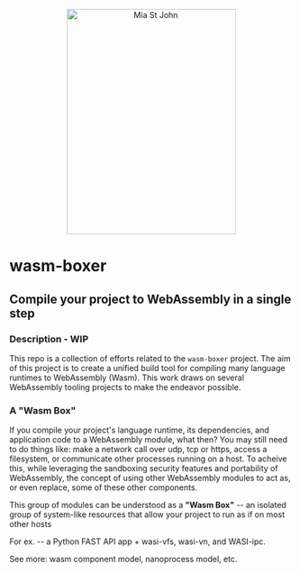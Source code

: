 <p align="center">
  <p align="center">
    <a href="https://rails.spinup.dev" target="_blank">
      <img src="https://user-images.githubusercontent.com/20820229/164059786-8d082b44-59d6-431a-adf4-993116c8d492.png" alt="Mia St John" width="300"             height="400">
    </a>
  </p>
</p>

# wasm-boxer

## Compile your project to WebAssembly in a single step

### Description - WIP

This repo is a collection of efforts related to the `wasm-boxer` project. The aim of this project is to create a unified build tool for compiling many language runtimes to WebAssembly (Wasm). This work draws on several WebAssembly tooling projects to make the endeavor possible.


### A "Wasm Box"

If you compile your project's language runtime, its dependencies, and application code to a WebAssembly module, what then? You may still need to do things like: make a network call over udp, tcp or https, access a filesystem, or communicate other processes running on a host. To acheive this, while leveraging the sandboxing security features and portability of WebAssembly, the concept of using other WebAssembly modules to act as, or even replace, some of these other components. 

This group of modules can be understood as a **"Wasm Box"** -- an isolated group of system-like resources that allow your project to run as if on most other hosts

For ex.  -- a Python FAST API app + wasi-vfs, wasi-vn, and WASI-ipc. 

See more: wasm component model, nanoprocess model, etc.
